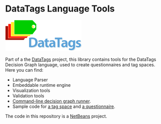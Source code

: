DataTags Language Tools
============

![DataTags Logo](DataTagsLib/Docs/datatags-logo-large.png)

Part of a the [DataTags](http://datatags.org) project, this library contains tools for the DataTags Decision Graph language, used to create questionnaires and tag spaces. Here you can find:

* Language Parser
* Embeddable runtime engine
* Visualization tools
* Validation tools
* [Command-line decision graph runner](DataTagsLib/WORK/src/edu/harvard/iq/datatags/mains/DecisionGraphCliRunner.java).
* Sample code for [a tag space](DataTagsLib/WORK/dtl/0.8/definitions.ts) and [a questionnaire](DataTagsLib/WORK/dtl/0.8/questionnaire.dg).

The code in this repository is a [NetBeans](http://netbeans.org) project.
